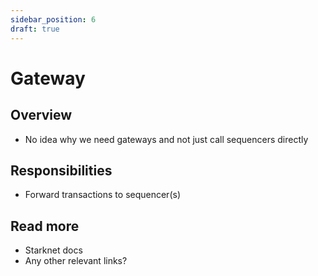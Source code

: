 ```yaml
---
sidebar_position: 6
draft: true
---
```


# Gateway

## Overview

- No idea why we need gateways and not just call sequencers directly

## Responsibilities

- Forward transactions to sequencer(s)

## Read more

- Starknet docs
- Any other relevant links?
